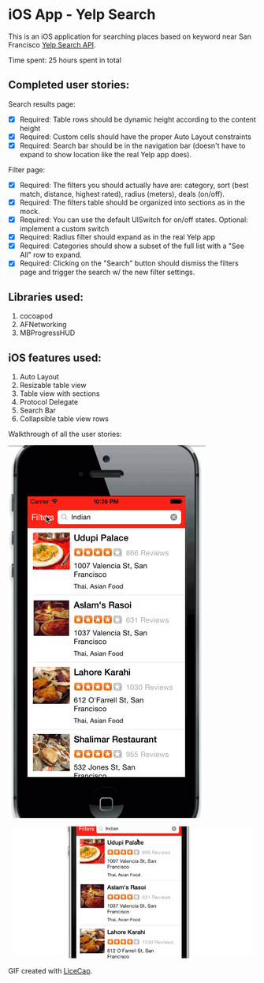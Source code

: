 iOS App - Yelp Search
=========================

This is an iOS application for searching places based on keyword near San Francisco [Yelp Search API](http://www.yelp.com/developers/documentation/v2/search_api).

Time spent: 25 hours spent in total

## Completed user stories:

Search results page:
 * [x] Required: Table rows should be dynamic height according to the content height  
 * [x] Required: Custom cells should have the proper Auto Layout constraints
 * [x] Required: Search bar should be in the navigation bar (doesn't have to expand to show location like the real Yelp app does).

Filter page:
 * [x] Required: The filters you should actually have are: category, sort (best match, distance, highest rated), radius (meters), deals (on/off).
 * [x] Required: The filters table should be organized into sections as in the mock.
 * [x] Required: You can use the default UISwitch for on/off states. Optional: implement a custom switch
 * [x] Required: Radius filter should expand as in the real Yelp app
 * [x] Required: Categories should show a subset of the full list with a "See All" row to expand.
 * [x] Required: Clicking on the "Search" button should dismiss the filters page and trigger the search w/ the new filter settings.

## Libraries used:
1. cocoapod
2. AFNetworking
3. MBProgressHUD

## iOS features used:
1. Auto Layout
2. Resizable table view
3. Table view with sections
4. Protocol Delegate
5. Search Bar
6. Collapsible table view rows

Walkthrough of all the user stories:

![Video Walkthrough](https://raw.githubusercontent.com/sumitsavla/ios-yelp/master/yelp3.gif)

![Landscape Mode](https://raw.githubusercontent.com/sumitsavla/ios-yelp/master/yelpLand.gif)

GIF created with [LiceCap](http://www.cockos.com/licecap/).


